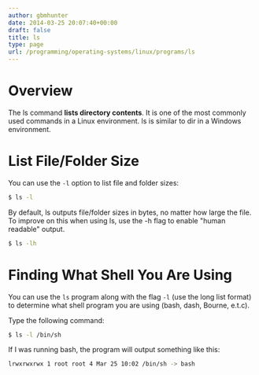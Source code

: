 ```yaml
---
author: gbmhunter
date: 2014-03-25 20:07:40+00:00
draft: false
title: ls
type: page
url: /programming/operating-systems/linux/programs/ls
---
```


# Overview

The ls command **lists directory contents**. It is one of the most commonly used commands in a Linux environment. ls is similar to dir in a Windows environment.

# List File/Folder Size

You can use the `-l` option to list file and folder sizes:

```sh    
$ ls -l
```

By default, ls outputs file/folder sizes in bytes, no matter how large the file. To improve on this when using ls, use the -h flag to enable "human readable" output.

```sh    
$ ls -lh
```

# Finding What Shell You Are Using

You can use the `ls` program along with the flag `-l` (use the long list format) to determine what shell program you are using (bash, dash, Bourne, e.t.c).

Type the following command:

```sh  
$ ls -l /bin/sh
```  

If I was running bash, the program will output something like this:

```sh    
lrwxrwxrwx 1 root root 4 Mar 25 10:02 /bin/sh -> bash
```